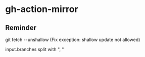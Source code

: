# gh-action-mirror

## Reminder

git fetch --unshallow (Fix exception: shallow update not allowed)

input.branches split with ", "


